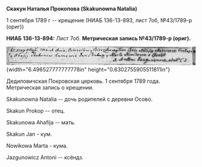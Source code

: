 **Скакун Наталья Прокопова (Skakunowna Natalia)**

1 сентября 1789 г -- крещение (НИАБ 136-13-893, лист 7об, №43/1789-р
(ориг))

**НИАБ 136-13-894:** Лист 7об. **Метрическая запись №43/1789-р (ориг).**

![](./media/61f953de03d3773013eb1b06c710aff095f89786.png){width="6.496527777777778in"
height="0.6302755905511811in"}

Дедиловичская Покровская церковь. 1 сентября 1789 года. Метрическая
запись о крещении.

Skakunowna Natalia -- дочь родителей с деревни Осово.

Skakun Prokop -- отец.

Skakunowa Ahafija -- мать.

Skakun Jan - кум.

Nowikowa Marta - кума.

Jazgunowicz Antoni -- ксёндз.
